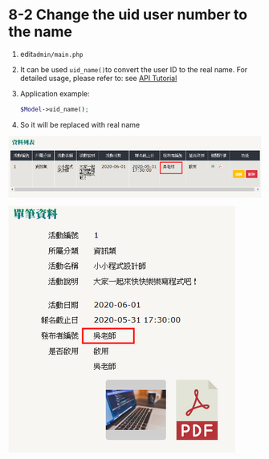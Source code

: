 # 8-2 Change the uid user number to the name

1. edit`admin/main.php`
2. It can be used `uid_name()`to convert the user ID to the real name. For detailed usage, please refer to: see [API Tutorial](https://xoops.gitbook.io/jill-lazy-framework-api/3.tadmoddata-class/3-5-screen-display/3-5-4-change-uid-to-name-to-present-uid_name)
3. Application example:

   ```php
   $Model->uid_name();
   ```

4. So it will be replaced with real name

![](../.gitbook/assets/image%20%282%29.png)

![](../.gitbook/assets/image%20%289%29.png)

